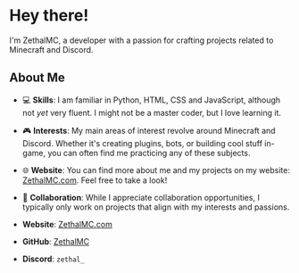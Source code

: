 # Hey there!
I'm ZethalMC, a developer with a passion for crafting projects related to Minecraft and Discord.

## About Me

- 💻 **Skills**: I am familiar in Python, HTML, CSS and JavaScript, although not *yet* very fluent. I might not be a master coder, but I love learning it.
- 🎮 **Interests**: My main areas of interest revolve around Minecraft and Discord. Whether it's creating plugins, bots, or building cool stuff in-game, you can often find me practicing any of these subjects.
- 🌐 **Website**: You can find more about me and my projects on my website: [ZethalMC.com](https://www.zethalmc.com). Feel free to take a look!
- 🤝 **Collaboration**: While I appreciate collaboration opportunities, I typically only work on projects that align with my interests and passions.


- **Website**: [ZethalMC.com](https://www.zethalmc.com)
- **GitHub**: [ZethalMC](https://github.com/ZethalMC)
- **Discord**: `zethal_`
